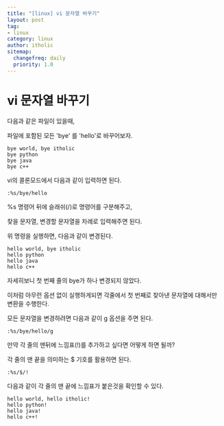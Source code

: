 ```yaml
---
title: "[linux] vi 문자열 바꾸기"
layout: post
tag:
- linux
category: linux
author: itholic
sitemap:
  changefreq: daily
  priority: 1.0
---
```


# vi 문자열 바꾸기

다음과 같은 파일이 있을때,

파일에 포함된 모든 'bye' 를 'hello'로 바꾸어보자.

```
bye world, bye itholic
bye python
bye java
bye c++ 
```

vi의 콜론모드에서 다음과 같이 입력하면 된다.

```
:%s/bye/hello
```

%s 명령어 뒤에 슬래쉬(/)로 명령어를 구분해주고,

찾을 문자열, 변경할 문자열을 차례로 입력해주면 된다.

위 명령을 실행하면, 다음과 같이 변경된다.

```
hello world, bye itholic
hello python
hello java
hello c++
```

자세히보니 첫 번째 줄의 bye가 하나 변경되지 않았다.

이처럼 아무런 옵션 없이 실행하게되면 각줄에서 첫 번째로 찾아낸 문자열에 대해서만 변환을 수행한다.

모든 문자열을 변경하려면 다음과 같이 g 옵션을 주면 된다.

```
:%s/bye/hello/g
```

만약 각 줄의 맨뒤에 느낌표(!)를 추가하고 싶다면 어떻게 하면 될까?

각 줄의 맨 끝을 의미하는 $ 기호를 활용하면 된다.

```
:%s/$/!
```

다음과 같이 각 줄의 맨 끝에 느낌표가 붙은것을 확인할 수 있다.

```
hello world, hello itholic!
hello python!
hello java!
hello c++!
```

